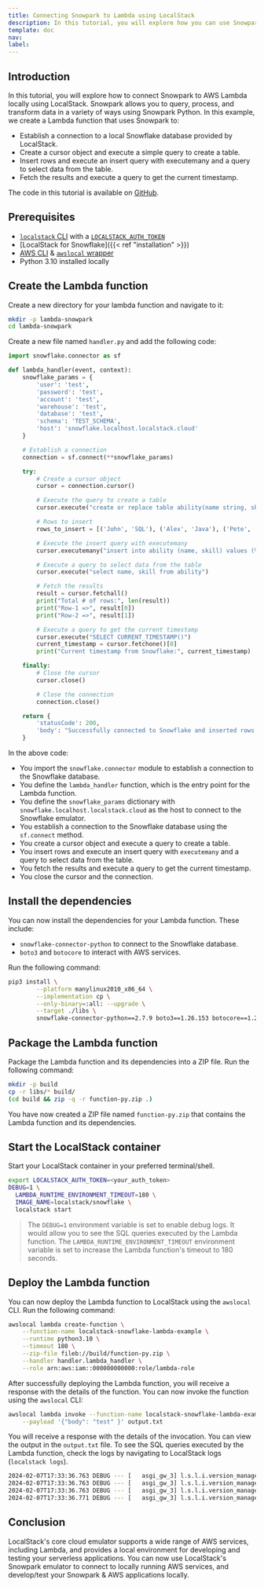 ```yaml
---
title: Connecting Snowpark to Lambda using LocalStack
description: In this tutorial, you will explore how you can use Snowpark to connect to a locally running AWS Lambda using LocalStack.
template: doc
nav: 
label: 
---
```


## Introduction

In this tutorial, you will explore how to connect Snowpark to AWS Lambda locally using LocalStack. Snowpark allows you to query, process, and transform data in a variety of ways using Snowpark Python. In this example, we create a Lambda function that uses Snowpark to:

- Establish a connection to a local Snowflake database provided by LocalStack.
- Create a cursor object and execute a simple query to create a table.
- Insert rows and execute an insert query with executemany and a query to select data from the table.
- Fetch the results and execute a query to get the current timestamp.

The code in this tutorial is available on [GitHub](https://github.com/localstack-samples/localstack-snowflake-samples/tree/main/lambda-snowpark-connector).

## Prerequisites

- [`localstack` CLI](https://docs.localstack.cloud/getting-started/installation/#localstack-cli) with a [`LOCALSTACK_AUTH_TOKEN`](https://docs.localstack.cloud/getting-started/auth-token/)
- [LocalStack for Snowflake]({{< ref "installation" >}})
- [AWS CLI](https://docs.aws.amazon.com/cli/latest/userguide/install-cliv2.html) & [`awslocal` wrapper](https://docs.localstack.cloud/user-guide/integrations/aws-cli/#localstack-aws-cli-awslocal)
- Python 3.10 installed locally

## Create the Lambda function

Create a new directory for your lambda function and navigate to it:

```bash
mkdir -p lambda-snowpark
cd lambda-snowpark
```

Create a new file named `handler.py` and add the following code:

```python
import snowflake.connector as sf

def lambda_handler(event, context):
    snowflake_params = {
        'user': 'test',
        'password': 'test',
        'account': 'test',
        'warehouse': 'test',
        'database': 'test',
        'schema': 'TEST_SCHEMA',
        'host': 'snowflake.localhost.localstack.cloud'
    }

    # Establish a connection
    connection = sf.connect(**snowflake_params)

    try:
        # Create a cursor object
        cursor = connection.cursor()

        # Execute the query to create a table
        cursor.execute("create or replace table ability(name string, skill string )")

        # Rows to insert
        rows_to_insert = [('John', 'SQL'), ('Alex', 'Java'), ('Pete', 'Snowflake')]

        # Execute the insert query with executemany
        cursor.executemany("insert into ability (name, skill) values (%s, %s)", rows_to_insert)

        # Execute a query to select data from the table
        cursor.execute("select name, skill from ability")

        # Fetch the results
        result = cursor.fetchall()
        print("Total # of rows:", len(result))
        print("Row-1 =>", result[0])
        print("Row-2 =>", result[1])

        # Execute a query to get the current timestamp
        cursor.execute("SELECT CURRENT_TIMESTAMP()")
        current_timestamp = cursor.fetchone()[0]
        print("Current timestamp from Snowflake:", current_timestamp)

    finally:
        # Close the cursor
        cursor.close()

        # Close the connection
        connection.close()

    return {
        'statusCode': 200,
        'body': "Successfully connected to Snowflake and inserted rows!"
    }
```

In the above code:

- You import the `snowflake.connector` module to establish a connection to the Snowflake database.
- You define the `lambda_handler` function, which is the entry point for the Lambda function.
- You define the `snowflake_params` dictionary with `snowflake.localhost.localstack.cloud` as the host to connect to the Snowflake emulator.
- You establish a connection to the Snowflake database using the `sf.connect` method.
- You create a cursor object and execute a query to create a table.
- You insert rows and execute an insert query with `executemany` and a query to select data from the table.
- You fetch the results and execute a query to get the current timestamp.
- You close the cursor and the connection.

## Install the dependencies

You can now install the dependencies for your Lambda function. These include:

- `snowflake-connector-python` to connect to the Snowflake database.
- `boto3` and `botocore` to interact with AWS services.

Run the following command:

```bash
pip3 install \
		--platform manylinux2010_x86_64 \
		--implementation cp \
		--only-binary=:all: --upgrade \
		--target ./libs \
 		snowflake-connector-python==2.7.9 boto3==1.26.153 botocore==1.29.153
```

## Package the Lambda function

Package the Lambda function and its dependencies into a ZIP file. Run the following command:

```bash
mkdir -p build
cp -r libs/* build/
(cd build && zip -q -r function-py.zip .)
```

You have now created a ZIP file named `function-py.zip` that contains the Lambda function and its dependencies.

## Start the LocalStack container

Start your LocalStack container in your preferred terminal/shell.

```bash
export LOCALSTACK_AUTH_TOKEN=<your_auth_token>
DEBUG=1 \
  LAMBDA_RUNTIME_ENVIRONMENT_TIMEOUT=180 \
  IMAGE_NAME=localstack/snowflake \
  localstack start
```

> The `DEBUG=1` environment variable is set to enable debug logs. It would allow you to see the SQL queries executed by the Lambda function. The `LAMBDA_RUNTIME_ENVIRONMENT_TIMEOUT` environment variable is set to increase the Lambda function's timeout to 180 seconds.

## Deploy the Lambda function

You can now deploy the Lambda function to LocalStack using the `awslocal` CLI. Run the following command:

```bash
awslocal lambda create-function \
    --function-name localstack-snowflake-lambda-example \
	--runtime python3.10 \
	--timeout 180 \
	--zip-file fileb://build/function-py.zip \
	--handler handler.lambda_handler \
	--role arn:aws:iam::000000000000:role/lambda-role
```

After successfully deploying the Lambda function, you will receive a response with the details of the function. You can now invoke the function using the `awslocal` CLI:

```bash
awslocal lambda invoke --function-name localstack-snowflake-lambda-example \
	--payload '{"body": "test" }' output.txt
```

You will receive a response with the details of the invocation. You can view the output in the `output.txt` file. To see the SQL queries executed by the Lambda function, check the logs by navigating to LocalStack logs (`localstack logs`).

```bash
2024-02-07T17:33:36.763 DEBUG --- [   asgi_gw_3] l.s.l.i.version_manager    : [localstack-snowflake-lambda-example-b0813b21-ad5f-4ec7-8fb4-53147df9695e] Total # of rows: 3
2024-02-07T17:33:36.763 DEBUG --- [   asgi_gw_3] l.s.l.i.version_manager    : [localstack-snowflake-lambda-example-b0813b21-ad5f-4ec7-8fb4-53147df9695e] Row-1 => ('John', 'SQL')
2024-02-07T17:33:36.763 DEBUG --- [   asgi_gw_3] l.s.l.i.version_manager    : [localstack-snowflake-lambda-example-b0813b21-ad5f-4ec7-8fb4-53147df9695e] Row-2 => ('Alex', 'Java')
2024-02-07T17:33:36.771 DEBUG --- [   asgi_gw_3] l.s.l.i.version_manager    : [localstack-snowflake-lambda-example-b0813b21-ad5f-4ec7-8fb4-53147df9695e] Current timestamp from Snowflake: 2024-02-07T17:33:36
```

## Conclusion

LocalStack's core cloud emulator supports a wide range of AWS services, including Lambda, and provides a local environment for developing and testing your serverless applications. You can now use LocalStack's Snowpark emulator to connect to locally running AWS services, and develop/test your Snowpark & AWS applications locally.
